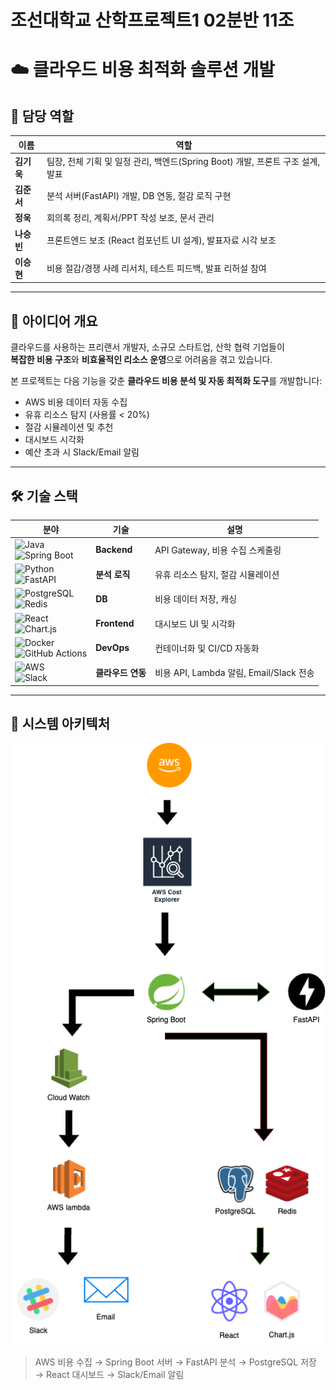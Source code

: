 # 조선대학교 산학프로젝트1 02분반 11조
# ☁️ 클라우드 비용 최적화 솔루션 개발

## 👥 담당 역할

| 이름     | 역할 |
|----------|------|
| **김기욱** | 팀장, 전체 기획 및 일정 관리, 백엔드(Spring Boot) 개발, 프론트 구조 설계, 발표 |
| **김준서** | 분석 서버(FastAPI) 개발, DB 연동, 절감 로직 구현 |
| **정욱**   | 회의록 정리, 계획서/PPT 작성 보조, 문서 관리 |
| **나승빈** | 프론트엔드 보조 (React 컴포넌트 UI 설계), 발표자료 시각 보조 |
| **이승현** | 비용 절감/경쟁 사례 리서치, 테스트 피드백, 발표 리허설 참여 |

---

## 📌 아이디어 개요

클라우드를 사용하는 프리랜서 개발자, 소규모 스타트업, 산학 협력 기업들이  
**복잡한 비용 구조**와 **비효율적인 리소스 운영**으로 어려움을 겪고 있습니다.

본 프로젝트는 다음 기능을 갖춘 **클라우드 비용 분석 및 자동 최적화 도구**를 개발합니다:

- AWS 비용 데이터 자동 수집
- 유휴 리소스 탐지 (사용률 < 20%)
- 절감 시뮬레이션 및 추천
- 대시보드 시각화
- 예산 초과 시 Slack/Email 알림

---

## 🛠️ 기술 스택

| 분야 | 기술 | 설명 |
|------|------|------|
| ![Java](https://img.shields.io/badge/Java-007396?style=for-the-badge&logo=openjdk&logoColor=white) <br> ![Spring Boot](https://img.shields.io/badge/Spring%20Boot-6DB33F?style=for-the-badge&logo=springboot&logoColor=white) | **Backend** | API Gateway, 비용 수집 스케줄링 |
| ![Python](https://img.shields.io/badge/Python-3776AB?style=for-the-badge&logo=python&logoColor=white) <br> ![FastAPI](https://img.shields.io/badge/FastAPI-009688?style=for-the-badge&logo=fastapi&logoColor=white) | **분석 로직** | 유휴 리소스 탐지, 절감 시뮬레이션 |
| ![PostgreSQL](https://img.shields.io/badge/PostgreSQL-336791?style=for-the-badge&logo=postgresql&logoColor=white) <br> ![Redis](https://img.shields.io/badge/Redis-DC382D?style=for-the-badge&logo=redis&logoColor=white) | **DB** | 비용 데이터 저장, 캐싱 |
| ![React](https://img.shields.io/badge/React-20232A?style=for-the-badge&logo=react&logoColor=61DAFB) <br> ![Chart.js](https://img.shields.io/badge/Chart.js-FF6384?style=for-the-badge&logo=chartdotjs&logoColor=white) | **Frontend** | 대시보드 UI 및 시각화 |
| ![Docker](https://img.shields.io/badge/Docker-2496ED?style=for-the-badge&logo=docker&logoColor=white) <br> ![GitHub Actions](https://img.shields.io/badge/GitHub%20Actions-2088FF?style=for-the-badge&logo=githubactions&logoColor=white) | **DevOps** | 컨테이너화 및 CI/CD 자동화 |
| ![AWS](https://img.shields.io/badge/AWS-232F3E?style=for-the-badge&logo=amazonaws&logoColor=white) <br> ![Slack](https://img.shields.io/badge/Slack-4A154B?style=for-the-badge&logo=slack&logoColor=white) | **클라우드 연동** | 비용 API, Lambda 알림, Email/Slack 전송 |

---

## 🔁 시스템 아키텍처

![아키텍처 이미지](./11조/5최종발표자료/Archi.png)

> AWS 비용 수집 → Spring Boot 서버 → FastAPI 분석 → PostgreSQL 저장 → React 대시보드 → Slack/Email 알림
